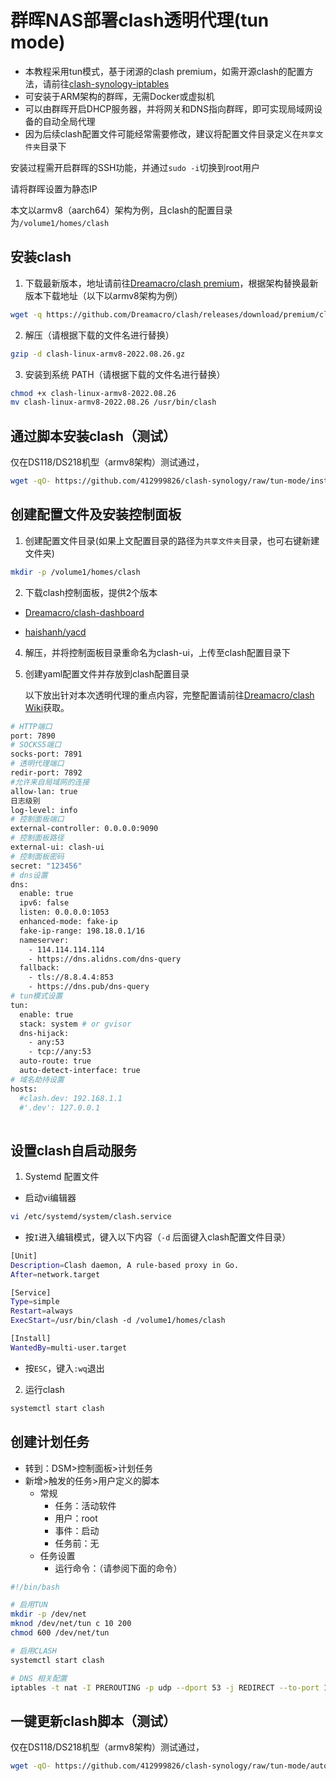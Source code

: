 # 群晖NAS部署clash透明代理(tun mode)
* 本教程采用tun模式，基于闭源的clash premium，如需开源clash的配置方法，请前往[clash-synology-iptables](https://github.com/412999826/clash-synology/tree/iptables-mode)
* 可安装于ARM架构的群晖，无需Docker或虚拟机
* 可以由群晖开启DHCP服务器，并将网关和DNS指向群晖，即可实现局域网设备的自动全局代理
* 因为后续clash配置文件可能经常需要修改，建议将配置文件目录定义在`共享文件夹`目录下

安装过程需开启群晖的SSH功能，并通过`sudo -i`切换到root用户

请将群晖设置为静态IP

本文以armv8（aarch64）架构为例，且clash的配置目录为`/volume1/homes/clash`

## 安装clash

1. 下载最新版本，地址请前往[Dreamacro/clash premium](https://github.com/Dreamacro/clash/releases/tag/premium)，根据架构替换最新版本下载地址（以下以armv8架构为例）
```bash
wget -q https://github.com/Dreamacro/clash/releases/download/premium/clash-linux-armv8-2022.08.26.gz
```

2. 解压（请根据下载的文件名进行替换）
```bash
gzip -d clash-linux-armv8-2022.08.26.gz
```

3. 安装到系统 PATH（请根据下载的文件名进行替换）
```bash
chmod +x clash-linux-armv8-2022.08.26
mv clash-linux-armv8-2022.08.26 /usr/bin/clash
```

## 通过脚本安装clash（测试）
仅在DS118/DS218机型（armv8架构）测试通过，
```bash
wget -qO- https://github.com/412999826/clash-synology/raw/tun-mode/install.sh| bash
```

## 创建配置文件及安装控制面板

1. 创建配置文件目录(如果上文配置目录的路径为`共享文件夹`目录，也可右键新建文件夹)
```bash
mkdir -p /volume1/homes/clash
```

2. 下载clash控制面板，提供2个版本

* [Dreamacro/clash-dashboard](https://github.com/Dreamacro/clash-dashboard/archive/refs/heads/gh-pages.zip)

* [haishanh/yacd](https://github.com/haishanh/yacd/archive/refs/heads/gh-pages.zip)

4. 解压，并将控制面板目录重命名为clash-ui，上传至clash配置目录下

5. 创建yaml配置文件并存放到clash配置目录

    以下放出针对本次透明代理的重点内容，完整配置请前往[Dreamacro/clash Wiki](https://github.com/Dreamacro/clash/wiki/configuration#all-configuration-options)获取。

```bash
# HTTP端口
port: 7890
# SOCKS5端口
socks-port: 7891
# 透明代理端口
redir-port: 7892
#允许来自局域网的连接
allow-lan: true
日志级别
log-level: info
# 控制面板端口
external-controller: 0.0.0.0:9090
# 控制面板路径
external-ui: clash-ui
# 控制面板密码
secret: "123456"
# dns设置
dns:
  enable: true
  ipv6: false
  listen: 0.0.0.0:1053
  enhanced-mode: fake-ip
  fake-ip-range: 198.18.0.1/16
  nameserver:
    - 114.114.114.114
    - https://dns.alidns.com/dns-query
  fallback:
    - tls://8.8.4.4:853
    - https://dns.pub/dns-query
# tun模式设置
tun:
  enable: true
  stack: system # or gvisor
  dns-hijack:
    - any:53
    - tcp://any:53
  auto-route: true
  auto-detect-interface: true
# 域名劫持设置
hosts:
  #clash.dev: 192.168.1.1
  #'.dev': 127.0.0.1
    
```

## 设置clash自启动服务

1. Systemd 配置文件
* 启动vi编辑器
```bash
vi /etc/systemd/system/clash.service
```

* 按`I`进入编辑模式，键入以下内容（`-d` 后面键入clash配置文件目录）
```bash
[Unit]
Description=Clash daemon, A rule-based proxy in Go.
After=network.target

[Service]
Type=simple
Restart=always
ExecStart=/usr/bin/clash -d /volume1/homes/clash

[Install]
WantedBy=multi-user.target
```

* 按`ESC`，键入`:wq`退出

2. 运行clash
```bash
systemctl start clash
```

## 创建计划任务

* 转到：DSM>控制面板>计划任务
* 新增>触发的任务>用户定义的脚本
  * 常规
    * 任务：活动软件
    * 用户：root
    * 事件：启动
    * 任务前：无
  * 任务设置
    * 运行命令：（请参阅下面的命令）

```bash
#!/bin/bash

# 启用TUN
mkdir -p /dev/net
mknod /dev/net/tun c 10 200
chmod 600 /dev/net/tun

# 启用CLASH
systemctl start clash

# DNS 相关配置
iptables -t nat -I PREROUTING -p udp --dport 53 -j REDIRECT --to-port 1053
```

## 一键更新clash脚本（测试）
仅在DS118/DS218机型（armv8架构）测试通过，
```bash
wget -qO- https://github.com/412999826/clash-synology/raw/tun-mode/autoupdate.sh| bash
```
